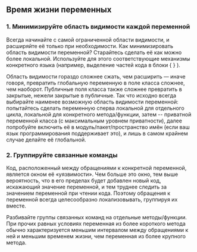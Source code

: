 ## Время жизни переменных

### 1. Минимизируйте область видимости каждой переменной

Всегда начинайте с самой ограниченной области видимости, и расширяйте её только при необходимости.
Как минимизировать область видимости переменной? Старайтесь сделать её как можно более локальной. Используйте для этого соответствующие механизмы конкретного языка (например, выделение частей кода в блоки { } ).

Область видимости гораздо сложнее сжать, чем расширить — иначе говоря, превратить глобальную переменную в поле класса сложнее, чем наоборот. Публичные поля класса также сложнее превратить в закрытые, нежели закрытые в публичные.
Так что исходно всегда выбирайте наименее возможную область видимости переменной: попытайтесь сделать переменную сперва локальной для отдельного цикла, локальной для конкретного метода/функции, затем -- приватной переменной класса (с максимальным уровнем приватности), далее попробуйте включить её в модуль/пакет/пространство имён (если ваш язык программирования поддерживает это), и лишь в самом крайнем случае делайте её глобальной.

### 2. Группируйте связанные команды

Код, расположенный между обращениями к конкретной переменной, является окном её «уязвимости». Чем больше это окно, тем выше вероятность, что в его пределах будет добавлен новый код, искажающий значение переменной, и тем труднее следить за значением переменной при чтении кода. Поэтому обращения к переменной всегда целесообразно локализовывать, группируя их вместе.

Разбивайте группы связанных команд на отдельные методы/функции. При прочих равных условиях переменная из более короткого метода обычно характеризуется меньшим интервалом между обращениями к ней и меньшим временем жизни, чем переменная из более крупного метода.
